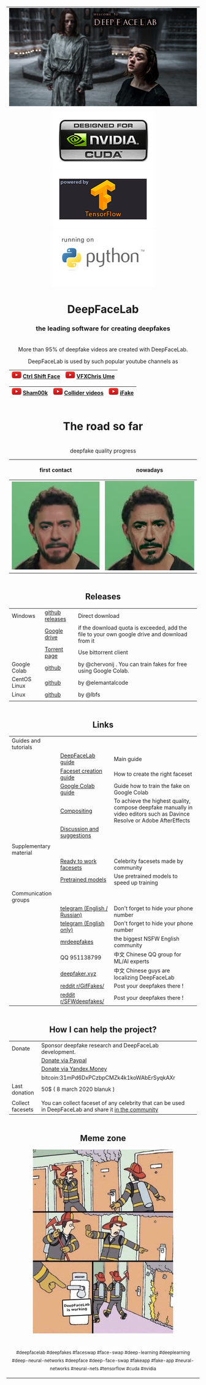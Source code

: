 ﻿<table align="center"><tr><td align="center" width="9999">
<img src="doc/DFL_welcome.jpg" align="center">

<p align="center">

![](doc/logo_cuda.png)
![](doc/logo_tensorflow.png)
![](doc/logo_python.png)
</p>
  
# DeepFaceLab  
### the leading software for creating deepfakes

</td></tr>
<tr><td align="center" width="9999">

More than 95% of deepfake videos are created with DeepFaceLab.

DeepFaceLab is used by such popular youtube channels as

|![](doc/youtube_icon.png) [Ctrl Shift Face](https://www.youtube.com/channel/UCKpH0CKltc73e4wh0_pgL3g)|![](doc/youtube_icon.png) [VFXChris Ume](https://www.youtube.com/channel/UCGf4OlX_aTt8DlrgiH3jN3g/videos)|
|---|---|

|![](doc/youtube_icon.png) [Sham00k](https://www.youtube.com/channel/UCZXbWcv7fSZFTAZV4beckyw/videos)|![](doc/youtube_icon.png) [Collider videos](https://www.youtube.com/watch?v=A91P2qtPT54&list=PLayt6616lBclvOprvrC8qKGCO-mAhPRux)|![](doc/youtube_icon.png) [iFake](https://www.youtube.com/channel/UCC0lK2Zo2BMXX-k1Ks0r7dg/videos)|
|---|---|---|
</td></tr>
<tr><td align="center" width="9999">

# The road so far

</td></tr>
<tr><td align="center" width="9999">

deepfake quality progress

|<p align="center">first contact</p>|<p align="center">nowadays</p>|
|---|---|
|![](doc/quality_first_contact.jpg)|![](doc/quality_nowadays.jpg)|
</td></tr>

<tr><td align="center" width="9999">

## Releases

||||
|---|---|---|
|Windows|[github releases](https://github.com/iperov/DeepFaceLab/releases)|Direct download|
||[Google drive](https://drive.google.com/open?id=1BCFK_L7lPNwMbEQ_kFPqPpDdFEOd_Dci)|if the download quota is exceeded, add the file to your own google drive and download from it|
||[Torrent page](https://rutracker.org/forum/viewtopic.php?t=5558863)|Use bittorrent client| 
|Google Colab|[github](https://github.com/chervonij/DFL-Colab)|by @chervonij . You can train fakes for free using Google Colab.|
|CentOS Linux|[github](https://github.com/elemantalcode/dfl)|by @elemantalcode|
|Linux|[github](https://github.com/lbfs/DeepFaceLab_Linux)|by @lbfs |
||||

</td></tr>

<tr><td align="center" width="9999">

## Links


||||
|---|---|---|
|Guides and tutorials|||
||[DeepFaceLab guide](https://mrdeepfakes.com/forums/thread-guide-deepfacelab-2-0-explained-and-tutorials-recommended)|Main guide|
||[Faceset creation guide](https://mrdeepfakes.com/forums/thread-guide-celebrity-faceset-dataset-creation-how-to-create-celebrity-facesets)|How to create the right faceset |
||[Google Colab guide](https://mrdeepfakes.com/forums/thread-guide-deepfacelab-google-colab-tutorial)|Guide how to train the fake on Google Colab|
||[Compositing](https://mrdeepfakes.com/forums/thread-deepfacelab-2-0-compositing-in-davinci-resolve-vegas-pro-and-after-effects)|To achieve the highest quality, compose deepfake manually in video editors such as Davince Resolve or Adobe AfterEffects|
||[Discussion and suggestions](https://mrdeepfakes.com/forums/thread-deepfacelab-2-0-discussion-tips-suggestions)||
||||
|Supplementary material|||
||[Ready to work facesets](https://mrdeepfakes.com/forums/forum-celebrity-facesets)|Celebrity facesets made by community|
||[Pretrained models](https://mrdeepfakes.com/forums/forum-celebrity-facesets)|Use pretrained models to speed up training|
||||
|Communication groups|||
||[telegram (English / Russian)](https://t.me/DeepFaceLab_official)|Don't forget to hide your phone number|
||[telegram (English only)](https://t.me/DeepFaceLab_official_en)|Don't forget to hide your phone number|
||[mrdeepfakes](https://mrdeepfakes.com/forums/)|the biggest NSFW English community|
||QQ 951138799| 中文 Chinese QQ group for ML/AI experts||
||[deepfaker.xyz](https://www.deepfaker.xyz)|中文 Chinese guys are localizing DeepFaceLab|
||[reddit r/GifFakes/](https://www.reddit.com/r/GifFakes/new/)|Post your deepfakes there !|
||[reddit r/SFWdeepfakes/](https://www.reddit.com/r/SFWdeepfakes/new/)|Post your deepfakes there !|

</td></tr>

<tr><td align="center" width="9999">
  
## How I can help the project?

||||
|---|---|---|
|Donate|Sponsor deepfake research and DeepFaceLab development.||
||[Donate via Paypal](https://www.paypal.com/cgi-bin/webscr?cmd=_donations&business=lepersorium@gmail.com&lc=US&no_note=0&item_name=Support+DeepFaceLab&cn=&curency_code=USD&bn=PP-DonationsBF:btn_donateCC_LG.gif:NonHosted)
||[Donate via Yandex.Money](https://money.yandex.ru/to/41001142318065)||
||bitcoin:31mPd6DxPCzbpCMZk4k1koWAbErSyqkAXr||
|Last donation|50$ ( 8 march 2020 blanuk )
||||
|Collect facesets|You can collect faceset of any celebrity that can be used in DeepFaceLab and share it [in the community](https://mrdeepfakes.com/forums/forum-celebrity-facesets)|
</td></tr>

<tr><td align="center" width="9999">
  
## Meme zone
<p align="center">

![](doc/DeepFaceLab_is_working.png)

</p>

</td></tr>
<tr><td align="center" width="9999">

<sub>#deepfacelab #deepfakes #faceswap #face-swap #deep-learning #deeplearning #deep-neural-networks #deepface #deep-face-swap #fakeapp #fake-app #neural-networks #neural-nets #tensorflow #cuda #nvidia</sub>

</td></tr>
</table>
